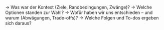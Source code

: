 -> Was war der Kontext (Ziele, Randbedingungen, Zwänge)?
-> Welche Optionen standen zur Wahl?
-> Wofür haben wir uns entschieden – und warum (Abwägungen, Trade-offs)?
-> Welche Folgen und To-dos ergeben sich daraus?
